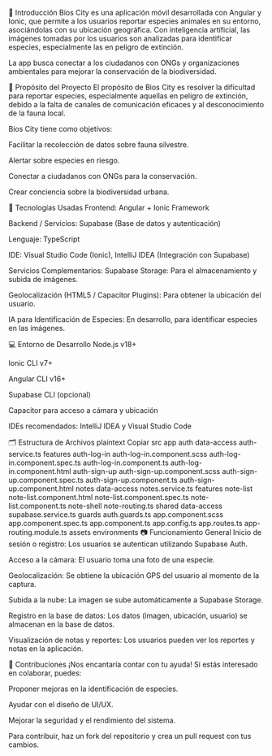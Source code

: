 🎯 Introducción
Bios City es una aplicación móvil desarrollada con Angular y Ionic, que permite a los usuarios reportar especies animales en su entorno, asociándolas con su ubicación geográfica. Con inteligencia artificial, las imágenes tomadas por los usuarios son analizadas para identificar especies, especialmente las en peligro de extinción.

La app busca conectar a los ciudadanos con ONGs y organizaciones ambientales para mejorar la conservación de la biodiversidad.

📌 Propósito del Proyecto
El propósito de Bios City es resolver la dificultad para reportar especies, especialmente aquellas en peligro de extinción, debido a la falta de canales de comunicación eficaces y al desconocimiento de la fauna local.

Bios City tiene como objetivos:

Facilitar la recolección de datos sobre fauna silvestre.

Alertar sobre especies en riesgo.

Conectar a ciudadanos con ONGs para la conservación.

Crear conciencia sobre la biodiversidad urbana.

🧰 Tecnologías Usadas
Frontend: Angular + Ionic Framework

Backend / Servicios: Supabase (Base de datos y autenticación)

Lenguaje: TypeScript

IDE: Visual Studio Code (Ionic), IntelliJ IDEA (Integración con Supabase)

Servicios Complementarios:
Supabase Storage: Para el almacenamiento y subida de imágenes.

Geolocalización (HTML5 / Capacitor Plugins): Para obtener la ubicación del usuario.

IA para Identificación de Especies: En desarrollo, para identificar especies en las imágenes.

💻 Entorno de Desarrollo
Node.js v18+

Ionic CLI v7+

Angular CLI v16+

Supabase CLI (opcional)

Capacitor para acceso a cámara y ubicación

IDEs recomendados: IntelliJ IDEA y Visual Studio Code

🗂️ Estructura de Archivos
plaintext
Copiar
src
  app
    auth
      data-access
        auth-service.ts
      features
        auth-log-in
          auth-log-in.component.scss
          auth-log-in.component.spec.ts
          auth-log-in.component.ts
          auth-log-in.component.html
        auth-sign-up
          auth-sign-up.component.scss
          auth-sign-up.component.spec.ts
          auth-sign-up.component.ts
          auth-sign-up.component.html
    notes
      data-access
        notes.service.ts
      features
        note-list
          note-list.component.html
          note-list.component.spec.ts
          note-list.component.ts
        note-shell
          note-routing.ts
    shared
      data-access
        supabase.service.ts
      guards
        auth.guards.ts
    app.component.scss
    app.component.spec.ts
    app.component.ts
    app.config.ts
    app.routes.ts
    app-routing.module.ts
  assets
  environments
📷 Funcionamiento General
Inicio de sesión o registro: Los usuarios se autentican utilizando Supabase Auth.

Acceso a la cámara: El usuario toma una foto de una especie.

Geolocalización: Se obtiene la ubicación GPS del usuario al momento de la captura.

Subida a la nube: La imagen se sube automáticamente a Supabase Storage.

Registro en la base de datos: Los datos (imagen, ubicación, usuario) se almacenan en la base de datos.

Visualización de notas y reportes: Los usuarios pueden ver los reportes y notas en la aplicación.

🙌 Contribuciones
¡Nos encantaría contar con tu ayuda! Si estás interesado en colaborar, puedes:

Proponer mejoras en la identificación de especies.

Ayudar con el diseño de UI/UX.

Mejorar la seguridad y el rendimiento del sistema.

Para contribuir, haz un fork del repositorio y crea un pull request con tus cambios.
